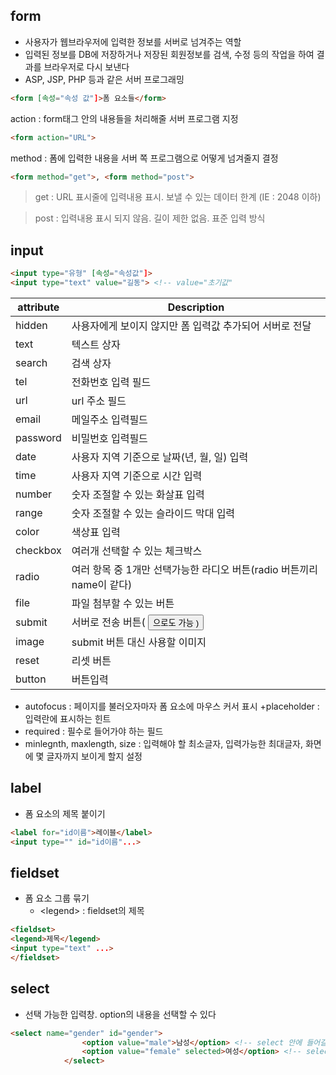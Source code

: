 ## form
- 사용자가 웹브라우저에 입력한 정보를 서버로 넘겨주는 역할
- 입력된 정보를 DB에 저장하거나 저장된 회원정보를 검색, 수정 등의 작업을 하여 결과를 브라우저로 다시 보낸다
- ASP, JSP, PHP 등과 같은 서버 프로그래밍
```html
<form [속성="속성 값"]>폼 요소들</form>
```
action : form태그 안의 내용들을 처리해줄 서버 프로그램 지정
```html
<form action="URL">
```
method : 폼에 입력한 내용을 서버 쪽 프로그램으로 어떻게 넘겨줄지 결정
```html
<form method="get">, <form method="post">
```
> get : URL 표시줄에 입력내용 표시. 보낼 수 있는 데이터 한계 (IE : 2048 이하)

> post : 입력내용 표시 되지 않음. 길이 제한 없음. 표준 입력 방식

## input
```html
<input type="유형" [속성="속성값"]>
<input type="text" value="길동"> <!-- value="초기값"
```

attribute | Description
--|--
hidden | 사용자에게 보이지 않지만 폼 입력값 추가되어 서버로 전달
text | 텍스트 상자
search | 검색 상자
tel | 전화번호 입력 필드
 url | url 주소 필드
email | 메일주소 입력필드
password | 비밀번호 입력필드
date | 사용자 지역 기준으로 날짜(년, 월, 일) 입력
time | 사용자 지역 기준으로 시간 입력
number | 숫자 조절할 수 있는 화살표 입력
range | 숫자 조절할 수 있는 슬라이드 막대 입력
color | 색상표 입력
checkbox | 여러개 선택할 수 있는 체크박스
radio | 여러 항목 중 1개만 선택가능한 라디오 버튼(radio 버튼끼리 name이 같다)
file | 파일 첨부할 수 있는 버튼
submit | 서버로 전송 버튼( <button type="submit">으로도 가능 )
image | submit 버튼 대신 사용할 이미지
reset | 리셋 버튼
button | 버튼입력


+ autofocus : 페이지를 불러오자마자 폼 요소에 마우스 커서 표시
+placeholder : 입력란에 표시하는 힌트
+ required : 필수로 들어가야 하는 필드
+ minlegnth, maxlength, size : 입력해야 할 최소글자, 입력가능한 최대글자, 화면에 몇 글자까지 보이게 할지 설정

## label
- 폼 요소의 제목 붙이기
```html
<label for="id이름">레이블</label>
<input type="" id="id이름"...>
```

## fieldset
- 폼 요소 그룹 묶기
	- <legend\> : fieldset의 제목
```html
<fieldset>
<legend>제목</legend>
<input type="text" ...>
</fieldset>
```

## select
- 선택 가능한 입력창. option의 내용을 선택할 수 있다
```html
<select name="gender" id="gender">
                <option value="male">남성</option> <!-- select 안에 들어갈 값 -->
                <option value="female" selected>여성</option> <!-- selected : 먼저 보일 값 설정 -->
            </select>
```
